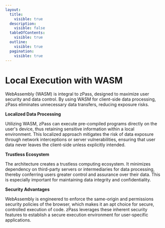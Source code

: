 ```yaml
---
layout:
  title:
    visible: true
  description:
    visible: false
  tableOfContents:
    visible: true
  outline:
    visible: true
  pagination:
    visible: true
---
```


# Local Execution with WASM

WebAssembly (WASM) is integral to zPass, designed to maximize user security and data control. By using WASM for client-side data processing, zPass eliminates unnecessary data transfers, reducing exposure risks.

**Localized Data Processing**

Utilizing WASM, zPass can execute pre-compiled programs directly on the user's device, thus retaining sensitive information within a local environment. This localized approach mitigates the risk of data exposure through network interceptions or server vulnerabilities, ensuring that user data never leaves the client-side unless explicitly intended.

**Trustless Ecosystem**

The architecture creates a trustless computing ecosystem. It minimizes dependency on third-party servers or intermediaries for data processing, thereby conferring users greater control and assurance over their data. This is especially important for maintaining data integrity and confidentiality.

**Security Advantages**

WebAssembly is engineered to enforce the same-origin and permissions security policies of the browser, which makes it an apt choice for secure, controlled execution of code. zPass leverages these inherent security features to establish a secure execution environment for user-specific applications.
